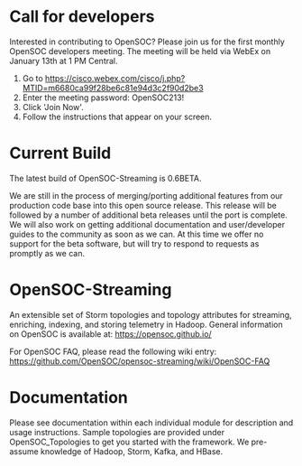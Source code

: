 # Call for developers

Interested in contributing to OpenSOC? Please join us for the first monthly OpenSOC developers meeting. The meeting will be held via WebEx on January 13th at 1 PM Central.

1. Go to https://cisco.webex.com/cisco/j.php?MTID=m6680ca99f28be6c81e94d3c2f90d2be3
2. Enter the meeting password: OpenSOC213!
3. Click 'Join Now'.
4. Follow the instructions that appear on your screen.


# Current Build

The latest build of OpenSOC-Streaming is 0.6BETA.

We are still in the process of merging/porting additional features from our production code base into this open source release. This release will be followed by a number of additional beta releases until the port is complete. We will also work on getting additional documentation and user/developer guides to the community as soon as we can. At this time we offer no support for the beta software, but will try to respond to requests as promptly as we can.


# OpenSOC-Streaming

An extensible set of Storm topologies and topology attributes for streaming, enriching, indexing, and storing telemetry in Hadoop. General information on OpenSOC is available at: https://opensoc.github.io/

For OpenSOC FAQ, please read the following wiki entry: https://github.com/OpenSOC/opensoc-streaming/wiki/OpenSOC-FAQ


# Documentation

Please see documentation within each individual module for description and usage instructions. Sample topologies are provided under OpenSOC_Topologies to get you started with the framework. We pre-assume knowledge of Hadoop, Storm, Kafka, and HBase.

